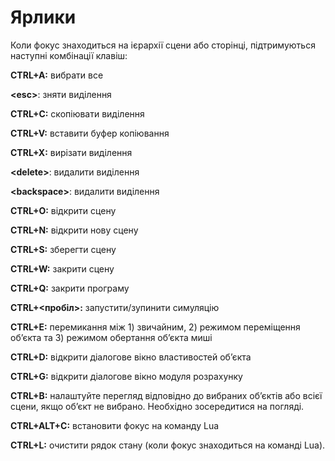 # Ярлики #

Коли фокус знаходиться на ієрархії сцени або сторінці, підтримуються наступні комбінації клавіш:

**CTRL+A:** вибрати все

**\<esc\>**: зняти виділення

**CTRL+C:** скопіювати виділення
  
**CTRL+V:** вставити буфер копіювання
  
**CTRL+X:** вирізати виділення
  
**\<delete\>**: видалити виділення
  
**\<backspace\>**: видалити виділення
  
**CTRL+O:** відкрити сцену
  
**CTRL+N:** відкрити нову сцену
  
**CTRL+S:** зберегти сцену
  
**CTRL+W:** закрити сцену
  
**CTRL+Q:** закрити програму
  
**CTRL+<пробіл>:** запустити/зупинити симуляцію
  
**CTRL+E:** перемикання між 1) звичайним, 2) режимом переміщення об’єкта та 3) режимом обертання об’єкта миші
  
**CTRL+D:** відкрити діалогове вікно властивостей об’єкта
  
**CTRL+G:** відкрити діалогове вікно модуля розрахунку
  
**CTRL+B:** налаштуйте перегляд відповідно до вибраних об’єктів або всієї сцени, якщо об’єкт не вибрано. Необхідно зосередитися на погляді.
  
**CTRL+ALT+C:** встановити фокус на команду Lua
  
**CTRL+L:** очистити рядок стану (коли фокус знаходиться на команді Lua).
